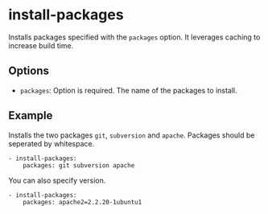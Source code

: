 # install-packages

Installs packages specified with the `packages` option. It leverages caching to increase build time.

## Options

* `packages`: Option is required. The name of the packages to install.

## Example

Installs the two packages `git`, `subversion` and `apache`. Packages should be seperated by whitespace.

    - install-packages:
        packages: git subversion apache

You can also specify version.

    - install-packages:
        packages: apache2=2.2.20-1ubuntu1
